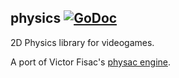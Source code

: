 ## physics [![GoDoc](https://godoc.org/github.com/icodealot/raylib-go-headless/physics?status.svg)](https://godoc.org/github.com/icodealot/raylib-go-headless/physics)

2D Physics library for videogames.

A port of Victor Fisac's [physac engine](https://github.com/raysan5/raylib/blob/master/src/physac.h).
